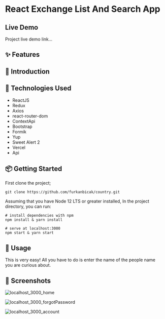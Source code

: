 # React Exchange List And Search App

## Live Demo
Project live demo link...

## ✨ Features




## 📣 Introduction




## 🔨 Technologies Used

- ReactJS
- Redux
- Axios
- react-router-dom
- ContextApi
- Bootstrap
- Formik
- Yup
- Sweet Alert 2
- Vercel
- Api

## 📦 Getting Started

First clone the project;
```
git clone https://github.com/furkanbicak/country.git

```
Assuming that you have Node 12 LTS or greater installed, In the project directory, you can run:

```
# install dependencies with npm
npm install & yarn install

# serve at localhost:3000
npm start & yarn start

```

## 🔨 Usage

This is very easy! All you have to do is enter the name of the people name you are curious about.


## 🤩 Screenshots
![localhost_3000_home](https://user-images.githubusercontent.com/80355473/170902590-6bce806d-fbf6-4094-a7bf-c74449a77d12.png)

![localhost_3000_forgotPassword](https://user-images.githubusercontent.com/80355473/170910524-6607d252-0463-4b14-a810-31ef9c440480.png)

![localhost_3000_account](https://user-images.githubusercontent.com/80355473/170965124-f59ef83d-f7a1-499b-a884-7070a943c544.png)




